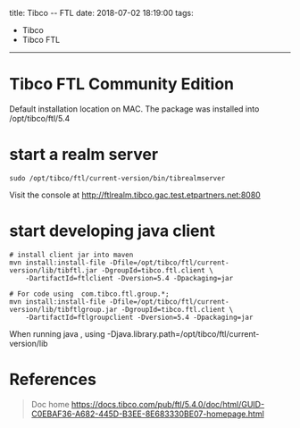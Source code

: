 title: Tibco -- FTL
date: 2018-07-02 18:19:00
tags:
- Tibco
- Tibco FTL
---


# Tibco FTL Community Edition

Default installation location on MAC.
The package was installed into /opt/tibco/ftl/5.4


# start a realm server

```
sudo /opt/tibco/ftl/current-version/bin/tibrealmserver
```

Visit the console at http://ftlrealm.tibco.gac.test.etpartners.net:8080


# start developing java client

```
# install client jar into maven
mvn install:install-file -Dfile=/opt/tibco/ftl/current-version/lib/tibftl.jar -DgroupId=tibco.ftl.client \
    -DartifactId=ftlclient -Dversion=5.4 -Dpackaging=jar

# For code using  com.tibco.ftl.group.*;
mvn install:install-file -Dfile=/opt/tibco/ftl/current-version/lib/tibftlgroup.jar -DgroupId=tibco.ftl.client \
    -DartifactId=ftlgroupclient -Dversion=5.4 -Dpackaging=jar

```

When running java , using -Djava.library.path=/opt/tibco/ftl/current-version/lib

# References

> Doc home
https://docs.tibco.com/pub/ftl/5.4.0/doc/html/GUID-C0EBAF36-A682-445D-B3EE-8E683330BE07-homepage.html
